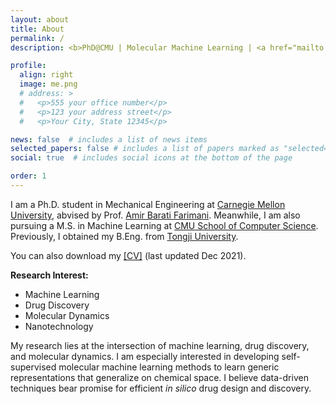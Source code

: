 ```yaml
---
layout: about
title: About
permalink: /
description: <b>PhD@CMU | Molecular Machine Learning | <a href="mailto:yuyangw@cmu.edu">yuyangw@cmu.edu</a>

profile:
  align: right
  image: me.png
  # address: >
  #   <p>555 your office number</p>
  #   <p>123 your address street</p>
  #   <p>Your City, State 12345</p>

news: false  # includes a list of news items
selected_papers: false # includes a list of papers marked as "selected={true}"
social: true  # includes social icons at the bottom of the page

order: 1
---
```


I am a Ph.D. student in Mechanical Engineering at <a href="https://www.cmu.edu/">Carnegie Mellon University</a>, abvised by Prof. <a href="https://www.meche.engineering.cmu.edu/directory/bios/barati-farimani-amir.html">Amir Barati Farimani</a>. Meanwhile, I am also pursuing a M.S. in Machine Learning at <a href="https://www.cs.cmu.edu/">CMU School of Computer Science</a>. Previously, I obtained my B.Eng. from <a href="https://en.tongji.edu.cn/index.htm">Tongji University</a>. 

You can also download my <a href="/assets/pdf/Yuyang_Wang_Resume.pdf">[CV]</a> (last updated Dec 2021).

<b>Research Interest: </b>
- Machine Learning
- Drug Discovery
- Molecular Dynamics
- Nanotechnology

My research lies at the intersection of machine learning, drug discovery, and molecular dynamics. I am especially interested in developing self-supervised molecular machine learning methods to learn generic representations that generalize on chemical space. I believe data-driven techniques bear promise for efficient <i>in silico</i> drug design and discovery. 